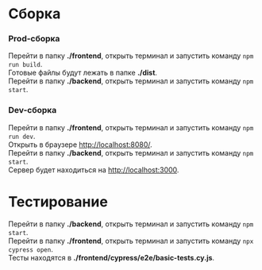 # Сборка

### Prod-сборка
Перейти в папку __./frontend__, открыть терминал и запустить команду `npm run build`.  
Готовые файлы будут лежать в папке __./dist__.  
Перейти в папку __./backend__, открыть терминал и запустить команду `npm start`.  

### Dev-сборка
Перейти в папку __./frontend__, открыть терминал и запустить команду `npm run dev`.   
Открыть в браузере <http://localhost:8080/>.  
Перейти в папку __./backend__, открыть терминал и запустить команду `npm start`.   
Сервер будет находиться на <http://localhost:3000>.  

# Тестирование

Перейти в папку __./backend__, открыть терминал и запустить команду `npm start`.  
Перейти в папку __./frontend__, открыть терминал и запустить команду `npx cypress open`.  
Тесты находятся в __./frontend/cypress/e2e/basic-tests.cy.js__.  